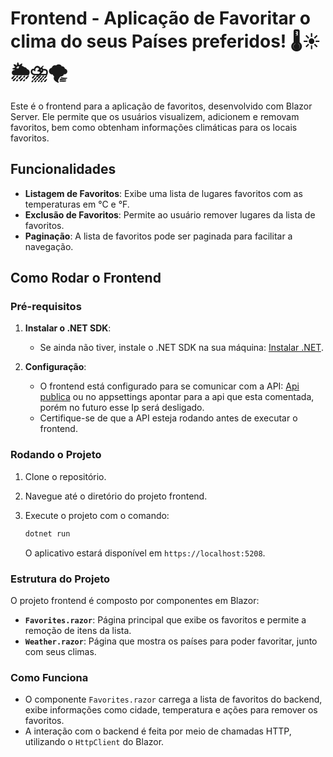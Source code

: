 
# Frontend - Aplicação de Favoritar o clima do seus Países preferidos! 🌡️☀️🌦️⛈️🌪️

Este é o frontend para a aplicação de favoritos, desenvolvido com Blazor Server. Ele permite que os usuários visualizem, adicionem e removam favoritos, bem como obtenham informações climáticas para os locais favoritos.

## Funcionalidades

- **Listagem de Favoritos**: Exibe uma lista de lugares favoritos com as temperaturas em °C e °F.
- **Exclusão de Favoritos**: Permite ao usuário remover lugares da lista de favoritos.
- **Paginação**: A lista de favoritos pode ser paginada para facilitar a navegação.

## Como Rodar o Frontend

### Pré-requisitos

1. **Instalar o .NET SDK**: 
   - Se ainda não tiver, instale o .NET SDK na sua máquina: [Instalar .NET](https://dotnet.microsoft.com/download/dotnet).

2. **Configuração**:
   - O frontend está configurado para se comunicar com a API: [Api publica](https://github.com/Nizekul/globo-clima) ou no appsettings apontar para a api que esta comentada, porém no futuro esse Ip será desligado.
   - Certifique-se de que a API esteja rodando antes de executar o frontend.

### Rodando o Projeto

1. Clone o repositório.
2. Navegue até o diretório do projeto frontend.
3. Execute o projeto com o comando:

   ```bash
   dotnet run
   ```

   O aplicativo estará disponível em `https://localhost:5208`.

### Estrutura do Projeto

O projeto frontend é composto por componentes em Blazor:

- **`Favorites.razor`**: Página principal que exibe os favoritos e permite a remoção de itens da lista.
- **`Weather.razor`**: Página que mostra os países para poder favoritar, junto com seus climas.

### Como Funciona

- O componente `Favorites.razor` carrega a lista de favoritos do backend, exibe informações como cidade, temperatura e ações para remover os favoritos.
- A interação com o backend é feita por meio de chamadas HTTP, utilizando o `HttpClient` do Blazor.

